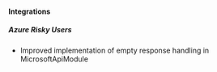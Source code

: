
#### Integrations
##### Azure Risky Users
- Improved implementation of empty response handling in MicrosoftApiModule 
